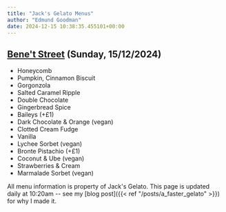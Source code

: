 ```yaml
---
title: "Jack's Gelato Menus"
author: "Edmund Goodman"
date: 2024-12-15 10:38:35.455101+00:00
---
```


## [Bene't Street](https://www.jacksgelato.com/bene-t-street-menu) (Sunday, 15/12/2024)

- Honeycomb
- Pumpkin, Cinnamon Biscuit
- Gorgonzola
- Salted Caramel Ripple
- Double Chocolate
- Gingerbread Spice
- Baileys (+£1)
- Dark Chocolate & Orange (vegan)
- Clotted Cream Fudge
- Vanilla
- Lychee Sorbet (vegan)
- Bronte Pistachio (+£1)
- Coconut & Ube (vegan)
- Strawberries & Cream
- Marmalade Sorbet (vegan)

All menu information is property of Jack's Gelato. This page is
updated daily at 10:20am -- see my
[blog post]({{< ref "/posts/a_faster_gelato" >}}) for why I made it.
